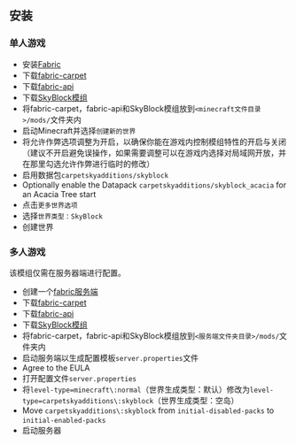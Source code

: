 ## 安装

### 单人游戏

- 安装[Fabric](https://fabricmc.net/use)
- 下载[fabric-carpet](https://www.curseforge.com/minecraft/mc-mods/carpet/files/)
- 下载[fabric-api](https://www.curseforge.com/minecraft/mc-mods/fabric-api/files)
- 下载[SkyBlock模组](https://github.com/jsorrell/CarpetSkyAdditions/releases)
- 将fabric-carpet，fabric-api和SkyBlock模组放到`<minecraft文件目录>/mods/`文件夹内
- 启动Minecraft并选择`创建新的世界`
- 将允许作弊选项调整为开启，以确保你能在游戏内控制模组特性的开启与关闭（建议不开启避免误操作，如果需要调整可以在游戏内选择对局域网开放，并在那里勾选允许作弊进行临时的修改）
- 启用数据包`carpetskyadditions/skyblock`
- Optionally enable the Datapack `carpetskyadditions/skyblock_acacia` for an Acacia Tree start
- 点击`更多世界选项`
- 选择`世界类型：SkyBlock`
- 创建世界

### 多人游戏

该模组仅需在服务器端进行配置。

- 创建一个[fabric服务端](https://fabricmc.net/use/server/)
- 下载[fabric-carpet](https://www.curseforge.com/minecraft/mc-mods/carpet/files/)
- 下载[fabric-api](https://www.curseforge.com/minecraft/mc-mods/fabric-api/files)
- 下载[SkyBlock模组](https://github.com/jsorrell/CarpetSkyAdditions/releases)
- 将fabric-carpet，fabric-api和SkyBlock模组放到`<服务端文件夹目录>/mods/`文件夹内
- 启动服务端以生成配置模板`server.properties`文件
- Agree to the EULA
- 打开配置文件`server.properties`
- 将`level-type=minecraft\:normal`（世界生成类型：默认）修改为`level-type=carpetskyadditions\:skyblock`（世界生成类型：空岛）
- Move `carpetskyadditions\:skyblock` from `initial-disabled-packs` to `initial-enabled-packs`
- 启动服务器
